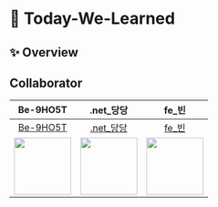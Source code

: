 # :tada: Today-We-Learned


## :sparkles: Overview



## Collaborator
| Be-9HO5T  | .net_당당 | fe_빈 |
| :-------: | :---------: | :----------------: | 
| [Be-9HO5T](https://github.com/Dongsoon-Shin) | [.net_당당](https://github.com/positiveconfident) |[fe_빈](https://github.com/holabee) |
| <img src="https://avatars.githubusercontent.com/Dongsoon-Shin" width="100"> | <img src="https://avatars.githubusercontent.com/positiveconfident" width="100"> |  <img src="https://avatars.githubusercontent.com/holabee" width="100"> |
